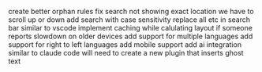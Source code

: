 create better orphan rules
fix search not showing exact location we have to scroll up or down
add search with case sensitivity replace all etc in search bar similar to vscode
implement caching while calulating layout if someone reports slowdown on older devices
add support for multiple languages
add support for right to left languages
add mobile support
add ai integration similar to claude code will need to create a new plugin that inserts ghost text
